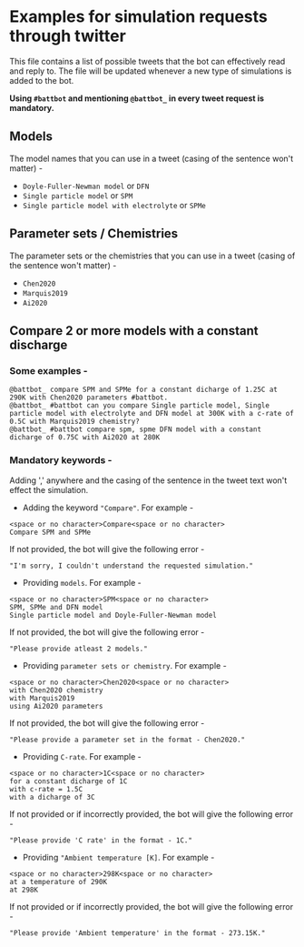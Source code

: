 # Examples for simulation requests through twitter

This file contains a list of possible tweets that the bot can effectively read and reply to. The file will be updated whenever a new type of simulations is added to the bot.

**Using `#battbot` and mentioning `@battbot_` in every tweet request is mandatory.**

## Models
The model names that you can use in a tweet (casing of the sentence won't matter) -
 - `Doyle-Fuller-Newman model` or `DFN`
 - `Single particle model` or `SPM`
 - `Single particle model with electrolyte` or `SPMe`

## Parameter sets / Chemistries
The parameter sets or the chemistries that you can use in a tweet (casing of the sentence won't matter) -
 - `Chen2020`
 - `Marquis2019`
 - `Ai2020`

## Compare 2 or more models with a constant discharge
### Some examples -
```
@battbot_ compare SPM and SPMe for a constant dicharge of 1.25C at 290K with Chen2020 parameters #battbot.
@battbot_ #battbot can you compare Single particle model, Single particle model with electrolyte and DFN model at 300K with a c-rate of 0.5C with Marquis2019 chemistry?
@battbot_ #battbot compare spm, spme DFN model with a constant dicharge of 0.75C with Ai2020 at 280K
```

### Mandatory keywords -
Adding ',' anywhere and the casing of the sentence in the tweet text won't effect the simulation.
 - Adding the keyword `"Compare"`.
 For example -
 ```
 <space or no character>Compare<space or no character>
 Compare SPM and SPMe
 ```
 If not provided, the bot will give the following error -
 ```
 "I'm sorry, I couldn't understand the requested simulation."
 ```
 - Providing `models`.
 For example -
 ```
 <space or no character>SPM<space or no character>
 SPM, SPMe and DFN model
 Single particle model and Doyle-Fuller-Newman model
 ```
 If not provided, the bot will give the following error -
 ```
 "Please provide atleast 2 models."
 ```
 - Providing `parameter sets or chemistry`.
 For example -
 ```
 <space or no character>Chen2020<space or no character>
 with Chen2020 chemistry
 with Marquis2019
 using Ai2020 parameters
 ```
 If not provided, the bot will give the following error -
 ```
 "Please provide a parameter set in the format - Chen2020."
 ```
 - Providing `C-rate`.
 For example -
 ```
 <space or no character>1C<space or no character>
 for a constant dicharge of 1C
 with c-rate = 1.5C 
 with a dicharge of 3C
 ```
 If not provided or if incorrectly provided, the bot will give the following error -
 ```
 "Please provide 'C rate' in the format - 1C."
 ```
 - Providing `"Ambient temperature [K]`.
 For example -
 ```
 <space or no character>298K<space or no character>
 at a temperature of 290K
 at 298K
 ```
 If not provided or if incorrectly provided, the bot will give the following error -
 ```
 "Please provide 'Ambient temperature' in the format - 273.15K."
 ```
